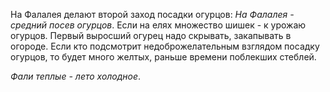 На Фалалея делают второй заход посадки огурцов: _На Фалалея - средний посев огурцов_. Если на елях множество шишек - к урожаю огурцов. Первый выросший огурец надо скрывать, закапывать в огороде. Если кто подсмотрит недоброжелательным взглядом посадку огурцов, то будет много желтых, раньше времени поблекших стеблей.

_Фали теплые - лето холодное_.
